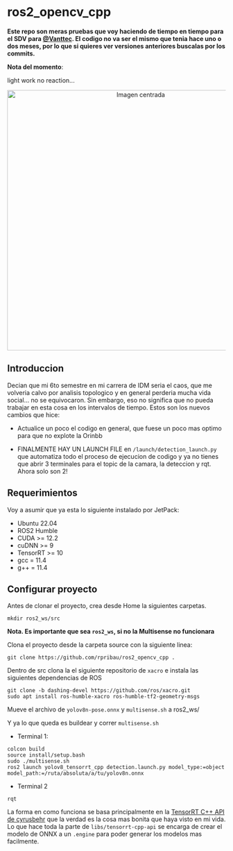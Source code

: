 # ros2_opencv_cpp

**Este repo son meras pruebas que voy haciendo de tiempo en tiempo para el SDV para [@Vanttec](https://github.com/vanttec). El codigo no va ser el mismo que tenia hace uno o dos meses, por lo que si quieres ver versiones anteriores buscalas por los commits.**

**Nota del momento**: 

light work no reaction...

<p align="center">
  <img src="https://preview.redd.it/keep-rollin-rollin-rollin-rollin-what-v0-08zawu3p8mae1.jpeg?auto=webp&s=5becad1591079dc7f3688934ffd5e36d74ecc08f" alt="Imagen centrada" width="600"/>
</p>


## Introduccion

Decian que mi 6to semestre en mi carrera de IDM seria el caos, que me volveria calvo por analisis topologico y en general perderia mucha vida social... no se equivocaron. Sin embargo, eso no significa que no pueda trabajar en esta cosa en los intervalos de tiempo. Estos son los nuevos cambios que hice:

- Actualice un poco el codigo en general, que fuese un poco mas optimo para que no explote la Orinbb

- FINALMENTE HAY UN LAUNCH FILE en ```/launch/detection_launch.py``` que automatiza todo el proceso de ejecucion de codigo y ya no tienes que abrir 3 terminales para el topic de la camara, la deteccion y rqt. Ahora solo son 2!

## Requerimientos

Voy a asumir que ya esta lo siguiente instalado por JetPack:

- Ubuntu 22.04
- ROS2 Humble
- CUDA >= 12.2
- cuDNN >= 9
- TensorRT >= 10
- gcc = 11.4
- g++ = 11.4


## Configurar proyecto

Antes de clonar el proyecto, crea desde Home la siguientes carpetas.

```
mkdir ros2_ws/src
```

**Nota. Es importante que sea ```ros2_ws```, si no la Multisense no funcionara**

Clona el proyecto desde la carpeta source con la siguiente linea:

```
git clone https://github.com/rpribau/ros2_opencv_cpp .
```

Dentro de src clona la el siguiente repositorio de ```xacro``` e instala las siguientes dependencias de ROS

```
git clone -b dashing-devel https://github.com/ros/xacro.git
sudo apt install ros-humble-xacro ros-humble-tf2-geometry-msgs
```

Mueve el archivo de ```yolov8n-pose.onnx``` y ```multisense.sh``` a ros2_ws/

Y ya lo que queda es buildear y correr ```multisense.sh``` 

- Terminal 1:

```
colcon build
source install/setup.bash
sudo ./multisense.sh
ros2 launch yolov8_tensorrt_cpp detection.launch.py model_type:=object model_path:=/ruta/absoluta/a/tu/yolov8n.onnx
```

- Terminal 2
```
rqt
```

La forma en como funciona se basa principalmente en la <a href="https://github.com/cyrusbehr/tensorrt-cpp-api">TensorRT C++ API de cyrusbehr</a> que la verdad es la cosa mas bonita que haya visto en mi vida. Lo que hace toda la parte de ```libs/tensorrt-cpp-api``` se encarga de crear el modelo de ONNX a un ```.engine``` para poder generar los modelos mas facilmente. 


